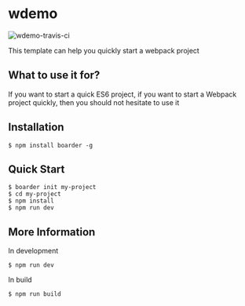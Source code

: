 # wdemo

![wdemo-travis-ci](https://travis-ci.org/shaodahong/wdemo.svg?branch=master)

This template can help you quickly start a webpack project

## What to use it for?
If you want to start a quick ES6 project, if you want to start a Webpack project quickly, then you should not hesitate to use it

## Installation

```
$ npm install boarder -g
```


## Quick Start
```
$ boarder init my-project
$ cd my-project
$ npm install
$ npm run dev
````

## More Information
In development
```
$ npm run dev
```

In build
```
$ npm run build
```
